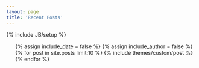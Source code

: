 ```yaml
---
layout: page
title: 'Recent Posts'
---
```

{% include JB/setup %}

<ul class="posts recent">
  {% assign include_date = false %}
  {% assign include_author = false %}
  {% for post in site.posts limit:10 %}
    {% include themes/custom/post %}
  {% endfor %}
</ul>
